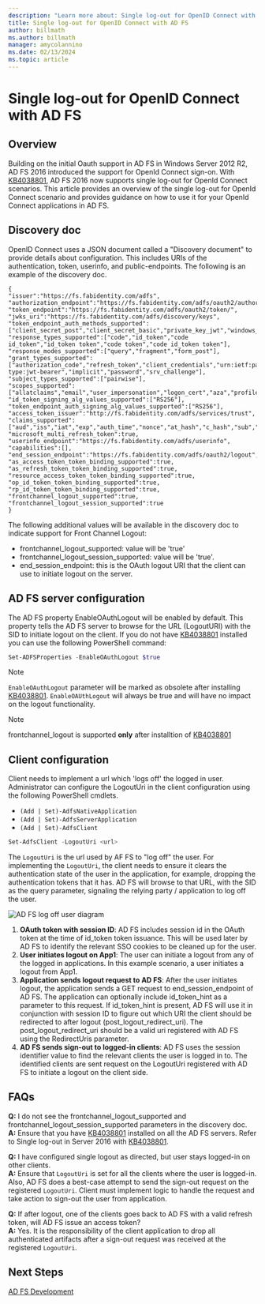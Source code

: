 ```yaml
---
description: "Learn more about: Single log-out for OpenID Connect with AD FS"
title: Single log-out for OpenID Connect with AD FS
author: billmath
ms.author: billmath
manager: amycolannino
ms.date: 02/13/2024
ms.topic: article
---
```


#  Single log-out for OpenID Connect with AD FS

## Overview
Building on the initial Oauth support in AD FS in Windows Server 2012 R2, AD FS 2016 introduced the support for OpenId Connect sign-on. With [KB4038801](https://support.microsoft.com/en-gb/help/4038801/windows-10-update-kb4038801), AD FS 2016 now supports single log-out for OpenId Connect scenarios. This article provides an overview of the single log-out for OpenId Connect scenario and provides guidance on how to use it for your OpenId Connect applications in AD FS.


## Discovery doc
OpenID Connect uses a JSON document called a "Discovery document" to provide details about configuration.  This includes URIs of the authentication, token, userinfo, and public-endpoints.  The following is an example of the discovery doc.

```
{
"issuer":"https://fs.fabidentity.com/adfs",
"authorization_endpoint":"https://fs.fabidentity.com/adfs/oauth2/authorize/",
"token_endpoint":"https://fs.fabidentity.com/adfs/oauth2/token/",
"jwks_uri":"https://fs.fabidentity.com/adfs/discovery/keys",
"token_endpoint_auth_methods_supported":["client_secret_post","client_secret_basic","private_key_jwt","windows_client_authentication"],
"response_types_supported":["code","id_token","code id_token","id_token token","code token","code id_token token"],
"response_modes_supported":["query","fragment","form_post"],
"grant_types_supported":["authorization_code","refresh_token","client_credentials","urn:ietf:params:oauth:grant-type:jwt-bearer","implicit","password","srv_challenge"],
"subject_types_supported":["pairwise"],
"scopes_supported":["allatclaims","email","user_impersonation","logon_cert","aza","profile","vpn_cert","winhello_cert","openid"],
"id_token_signing_alg_values_supported":["RS256"],
"token_endpoint_auth_signing_alg_values_supported":["RS256"],
"access_token_issuer":"http://fs.fabidentity.com/adfs/services/trust",
"claims_supported":["aud","iss","iat","exp","auth_time","nonce","at_hash","c_hash","sub","upn","unique_name","pwd_url","pwd_exp","sid"],
"microsoft_multi_refresh_token":true,
"userinfo_endpoint":"https://fs.fabidentity.com/adfs/userinfo",
"capabilities":[],
"end_session_endpoint":"https://fs.fabidentity.com/adfs/oauth2/logout",
"as_access_token_token_binding_supported":true,
"as_refresh_token_token_binding_supported":true,
"resource_access_token_token_binding_supported":true,
"op_id_token_token_binding_supported":true,
"rp_id_token_token_binding_supported":true,
"frontchannel_logout_supported":true,
"frontchannel_logout_session_supported":true
}

```



The following additional values will be available in the discovery doc to indicate support for Front Channel Logout:

- frontchannel_logout_supported: value will be 'true'
- frontchannel_logout_session_supported: value will be 'true'.
- end_session_endpoint: this is the OAuth logout URI that the client can use to initiate logout on the server.


## AD FS server configuration
The AD FS property EnableOAuthLogout will be enabled by default.  This property tells the AD FS server to browse for the URL (LogoutURI) with the SID to initiate logout on the client.
If you do not have [KB4038801](https://support.microsoft.com/en-gb/help/4038801/windows-10-update-kb4038801) installed you can use the following PowerShell command:

```PowerShell
Set-ADFSProperties -EnableOAuthLogout $true
```

>[!NOTE]
> `EnableOAuthLogout` parameter will be marked as obsolete after installing [KB4038801](https://support.microsoft.com/en-gb/help/4038801/windows-10-update-kb4038801). `EnableOAUthLogout` will always be true and will have no impact on the logout functionality.

>[!NOTE]
>frontchannel_logout is supported **only** after installtion of [KB4038801](https://support.microsoft.com/en-gb/help/4038801/windows-10-update-kb4038801)

## Client configuration
Client needs to implement a url which 'logs off' the logged in user. Administrator can configure the LogoutUri in the client configuration using the following PowerShell cmdlets.


- `(Add | Set)-AdfsNativeApplication`
- `(Add | Set)-AdfsServerApplication`
- `(Add | Set)-AdfsClient`

```PowerShell
Set-AdfsClient -LogoutUri <url>
```

The `LogoutUri` is the url used by AF FS to "log off" the user. For implementing the `LogoutUri`, the client needs to ensure it clears the authentication state of the user in the application, for example, dropping the authentication tokens that it has. AD FS will browse to that URL, with the SID as the query parameter, signaling the relying party / application to log off the user.

![AD FS log off user diagram](media/ad-fs-logout-openid-connect/adfs_single_logout2.png)

1.	**OAuth token with session ID**: AD FS includes session id in the OAuth token at the time of id_token token issuance. This will be used later by AD FS to identify the relevant SSO cookies to be cleaned up for the user.
2.	**User initiates logout on App1**: The user can initiate a logout from any of the logged in applications. In this example scenario, a user initiates a logout from App1.
3.	**Application sends logout request to AD FS**: After the user initiates logout, the application sends a GET request to end_session_endpoint of AD FS. The application can optionally include id_token_hint as a parameter to this request. If id_token_hint is present, AD FS will use it in conjunction with session ID to figure out which URI the client should be redirected to after logout (post_logout_redirect_uri).  The post_logout_redirect_uri should be a valid uri registered with AD FS using the RedirectUris parameter.
4.	**AD FS sends sign-out to logged-in clients**: AD FS uses the session identifier value to find the relevant clients the user is logged in to. The identified clients are sent request on the LogoutUri registered with AD FS to initiate a logout on the client side.

## FAQs
**Q:** I do not see the frontchannel_logout_supported and frontchannel_logout_session_supported parameters in the discovery doc.</br>
**A:** Ensure that you have [KB4038801](https://support.microsoft.com/en-gb/help/4038801/windows-10-update-kb4038801) installed on all the AD FS servers. Refer to Single log-out in Server 2016 with [KB4038801](https://support.microsoft.com/en-gb/help/4038801/windows-10-update-kb4038801).

**Q:** I have configured single logout as directed, but user stays logged-in on other clients.</br>
**A:** Ensure that `LogoutUri` is set for all the clients where the user is logged-in. Also, AD FS does a best-case attempt to send the sign-out request on the registered `LogoutUri`. Client must implement logic to handle the request and take action to sign-out the user from application.</br>

**Q:** If after logout, one of the clients goes back to AD FS with a valid refresh token, will AD FS issue an access token?</br>
**A:** Yes. It is the responsibility of the client application to drop all authenticated artifacts after a sign-out request was received at the registered `LogoutUri`.


## Next Steps
[AD FS Development](../../ad-fs/AD-FS-Development.md)
